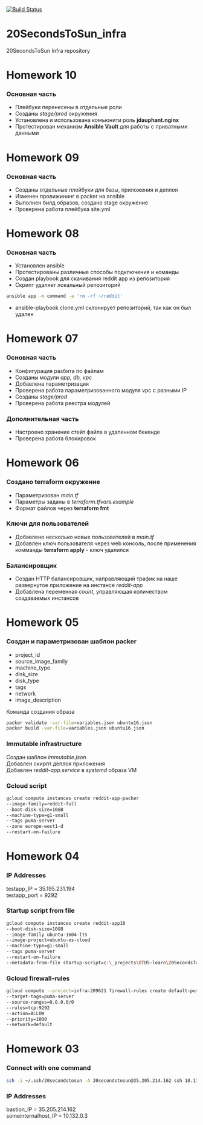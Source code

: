 [![Build Status](https://travis-ci.com/Otus-DevOps-2018-05/20SecondsToSun_infra.svg?branch=master)](https://travis-ci.com/Otus-DevOps-2018-05/20SecondsToSun_infra)
# 20SecondsToSun_infra

20SecondsToSun Infra repository

# Homework 10
### Основная часть
- Плейбуки перенесены в отдельные роли
- Созданы *stage/prod* окружения
- Установлена и использована комьюнити роль **jdauphant.nginx**
- Протестирован механизм **Ansible Vault** для работы с приватными данными


# Homework 09
### Основная часть
- Созданы отдельные плейбуки для базы, приложения и деплоя
- Изменен провижининг в packer на ansible
- Выполнен билд образов, создано stage окружение
- Проверена работа плейбука site.yml 

# Homework 08
### Основная часть
- Установлен ansible
- Протестированы различные способы подключения и команды
- Создан playbook для скачивания reddit app из репозитория
- Скрипт удаляет локальный репозиторий

```bash
ansible app -m command -a 'rm -rf ~/reddit'
```
- ansible-playbook clone.yml склонирует репозиторий, так как он был удален

# Homework 07
### Основная часть
- Конфигурация разбита по файлам
- Созданы модули *app, db, vpc*
- Добавлена параметризация
- Проверена работа параметризованного модуля vpc с разными IP
- Созданы *stage/prod*
- Проверена работа реестра модулей
### Дополнительная часть
- Настроено хранение стейт файла в удаленном бекенде
- Проверена работа блокировок

# Homework 06
### Создано terraform окружение
- Параметризован *main.tf*
- Параметры заданы в *terraform.tfvars.example*
- Формат файлов через **terraform fmt**

### Ключи для пользователей
- Добавлено несколько новых пользователей в *main.tf*
- Добавлен ключ пользователя через web консоль, после применения комманды **terraform apply** - ключ удалился

### Балансировщик
- Создан HTTP балансировщик, направляющий трафик на наше развернутое приложение на инстансе *reddit-app*
- Добавлена переменная *count*, управляющая количеством создаваемых инстансов

# Homework 05
### Создан и параметризован шаблон packer
- project_id
- source_image_family
- machine_type
- disk_size
- disk_type
- tags
- network
- image_description

Команда создания образа
```bash
packer validate -var-file=variables.json ubuntu16.json
packer build -var-file=variables.json ubuntu16.json
```
### Immutable infrastructure
Создан шаблон *immutable.json*<br/>
Добавлен скирпт деплоя приложения<br/>
Добавлен *reddit-app.service* в *systemd* образа VM

### Gcloud script
```bash
gcloud compute instances create reddit-app-packer
--image-family=reddit-full 
--boot-disk-size=10GB 
--machine-type=g1-small 
--tags puma-server 
--zone europe-west1-d 
--restart-on-failure
```

# Homework 04

### IP Addresses

testapp_IP = 35.195.231.194<br/>
testapp_port = 9292

### Startup script from file
```bash
gcloud compute instances create reddit-app10 
--boot-disk-size=10GB 
--image-family ubuntu-1604-lts 
--image-project=ubuntu-os-cloud 
--machine-type=g1-small 
--tags puma-server 
--restart-on-failure 
--metadata-from-file startup-script=c:\_projects\OTUS-learn\20SecondsToSun_infra\startup_script.sh
```

### Gcloud firewall-rules
```bash
gcloud compute --project=infra-209621 firewall-rules create default-puma-server-1
--target-tags=puma-server 
--source-ranges=0.0.0.0/0
--rules=tcp:9292
--action=ALLOW
--priority=1000
--network=default
```

# Homework 03

### Connect with one command

```bash
ssh -i ~/.ssh/20secondstosun -A 20secondstosun@35.205.214.162 ssh 10.132.0.3
```

### IP Addresses

bastion_IP = 35.205.214.162<br/>
someinternalhost_IP = 10.132.0.3
